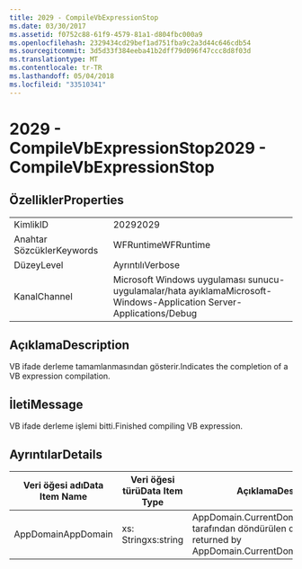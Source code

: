 ```yaml
---
title: 2029 - CompileVbExpressionStop
ms.date: 03/30/2017
ms.assetid: f0752c88-61f9-4579-81a1-d804fbc000a9
ms.openlocfilehash: 2329434cd29bef1ad751fba9c2a3d44c646cdb54
ms.sourcegitcommit: 3d5d33f384eeba41b2dff79d096f47ccc8d8f03d
ms.translationtype: MT
ms.contentlocale: tr-TR
ms.lasthandoff: 05/04/2018
ms.locfileid: "33510341"
---
```

# <a name="2029---compilevbexpressionstop"></a><span data-ttu-id="11bac-102">2029 - CompileVbExpressionStop</span><span class="sxs-lookup"><span data-stu-id="11bac-102">2029 - CompileVbExpressionStop</span></span>
## <a name="properties"></a><span data-ttu-id="11bac-103">Özellikler</span><span class="sxs-lookup"><span data-stu-id="11bac-103">Properties</span></span>  
  
|||  
|-|-|  
|<span data-ttu-id="11bac-104">Kimlik</span><span class="sxs-lookup"><span data-stu-id="11bac-104">ID</span></span>|<span data-ttu-id="11bac-105">2029</span><span class="sxs-lookup"><span data-stu-id="11bac-105">2029</span></span>|  
|<span data-ttu-id="11bac-106">Anahtar Sözcükler</span><span class="sxs-lookup"><span data-stu-id="11bac-106">Keywords</span></span>|<span data-ttu-id="11bac-107">WFRuntime</span><span class="sxs-lookup"><span data-stu-id="11bac-107">WFRuntime</span></span>|  
|<span data-ttu-id="11bac-108">Düzey</span><span class="sxs-lookup"><span data-stu-id="11bac-108">Level</span></span>|<span data-ttu-id="11bac-109">Ayrıntılı</span><span class="sxs-lookup"><span data-stu-id="11bac-109">Verbose</span></span>|  
|<span data-ttu-id="11bac-110">Kanal</span><span class="sxs-lookup"><span data-stu-id="11bac-110">Channel</span></span>|<span data-ttu-id="11bac-111">Microsoft Windows uygulaması sunucu-uygulamalar/hata ayıklama</span><span class="sxs-lookup"><span data-stu-id="11bac-111">Microsoft-Windows-Application Server-Applications/Debug</span></span>|  
  
## <a name="description"></a><span data-ttu-id="11bac-112">Açıklama</span><span class="sxs-lookup"><span data-stu-id="11bac-112">Description</span></span>  
 <span data-ttu-id="11bac-113">VB ifade derleme tamamlanmasından gösterir.</span><span class="sxs-lookup"><span data-stu-id="11bac-113">Indicates the completion of a VB expression compilation.</span></span>  
  
## <a name="message"></a><span data-ttu-id="11bac-114">İleti</span><span class="sxs-lookup"><span data-stu-id="11bac-114">Message</span></span>  
 <span data-ttu-id="11bac-115">VB ifade derleme işlemi bitti.</span><span class="sxs-lookup"><span data-stu-id="11bac-115">Finished compiling VB expression.</span></span>  
  
## <a name="details"></a><span data-ttu-id="11bac-116">Ayrıntılar</span><span class="sxs-lookup"><span data-stu-id="11bac-116">Details</span></span>  
  
|<span data-ttu-id="11bac-117">Veri öğesi adı</span><span class="sxs-lookup"><span data-stu-id="11bac-117">Data Item Name</span></span>|<span data-ttu-id="11bac-118">Veri öğesi türü</span><span class="sxs-lookup"><span data-stu-id="11bac-118">Data Item Type</span></span>|<span data-ttu-id="11bac-119">Açıklama</span><span class="sxs-lookup"><span data-stu-id="11bac-119">Description</span></span>|  
|--------------------|--------------------|-----------------|  
|<span data-ttu-id="11bac-120">AppDomain</span><span class="sxs-lookup"><span data-stu-id="11bac-120">AppDomain</span></span>|<span data-ttu-id="11bac-121">xs: String</span><span class="sxs-lookup"><span data-stu-id="11bac-121">xs:string</span></span>|<span data-ttu-id="11bac-122">AppDomain.CurrentDomain.FriendlyName tarafından döndürülen dize.</span><span class="sxs-lookup"><span data-stu-id="11bac-122">The string returned by AppDomain.CurrentDomain.FriendlyName.</span></span>|

